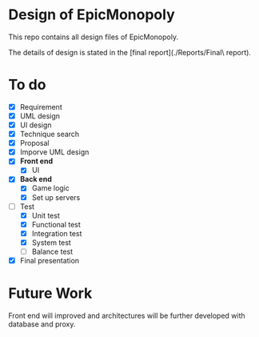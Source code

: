 # Design of EpicMonopoly

This repo contains all design files of EpicMonopoly.

The details of design is stated in the [final report](./Reports/Final\ report).


# To do

 - [x] Requirement
 - [x] UML design
 - [x] UI design
 - [x] Technique search
 - [x] Proposal
 - [x] Imporve UML design 
 - [x] **Front end**
 	+ [x] UI
 - [x] **Back end**
 	+ [x] Game logic
 	+ [x] Set up servers
 - [ ] Test
 	- [x] Unit test
	- [x] Functional test
	- [x] Integration test
	- [x] System test
	- [ ] Balance test
- [x] Final presentation

# Future Work

Front end will improved and architectures will be further developed with database and proxy.